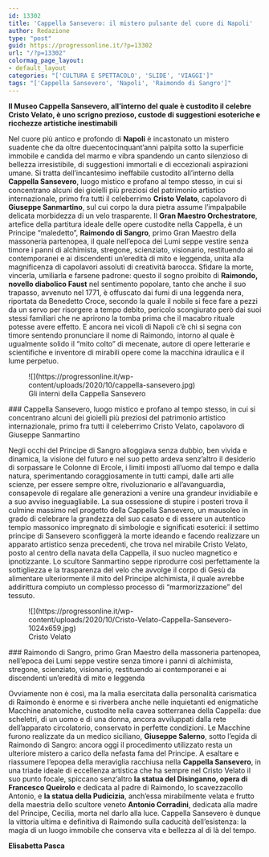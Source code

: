 ```yaml
---
id: 13302
title: 'Cappella Sansevero: il mistero pulsante del cuore di Napoli'
author: Redazione
type: "post"
guid: https://progressonline.it/?p=13302
url: "/?p=13302"
colormag_page_layout:
- default_layout
categories: "['CULTURA E SPETTACOLO', 'SLIDE', 'VIAGGI']"
tags: "['Cappella Sansevero', 'Napoli', 'Raimondo di Sangro']"
---
```


**Il Museo Cappella Sansevero, all’interno del quale è custodito il celebre Cristo Velato, è uno scrigno prezioso, custode di suggestioni esoteriche e ricchezze artistiche inestimabili**

Nel cuore più antico e profondo di **Napoli** è incastonato un mistero suadente che da oltre duecentocinquant’anni palpita sotto la superficie immobile e candida del marmo e vibra spandendo un canto silenzioso di bellezza irresistibile, di suggestioni immortali e di eccezionali aspirazioni umane. Si tratta dell’incantesimo ineffabile custodito all’interno della **Cappella Sansevero**, luogo mistico e profano al tempo stesso, in cui si concentrano alcuni dei gioielli più preziosi del patrimonio artistico internazionale, primo fra tutti il celeberrimo **Cristo Velato**, capolavoro di **Giuseppe Sanmartino**, sul cui corpo la dura pietra assume l’impalpabile delicata morbidezza di un velo trasparente. Il **Gran Maestro Orchestratore**, artefice della partitura ideale delle opere custodite nella Cappella, è un Principe “maledetto”, **Raimondo di Sangro**, primo Gran Maestro della massoneria partenopea, il quale nell’epoca dei Lumi seppe vestire senza timore i panni di alchimista, stregone, scienziato, visionario, restituendo ai contemporanei e ai discendenti un’eredità di mito e leggenda, unita alla magnificenza di capolavori assoluti di creatività barocca. Sfidare la morte, vincerla, umiliarla e farsene padrone: questo il sogno proibito di **Raimondo, novello diabolico Faust** nel sentimento popolare, tanto che anche il suo trapasso, avvenuto nel 1771, è offuscato dai fumi di una leggenda nera, riportata da Benedetto Croce, secondo la quale il nobile si fece fare a pezzi da un servo per risorgere a tempo debito, pericolo scongiurato però dai suoi stessi familiari che ne aprirono la tomba prima che il macabro rituale potesse avere effetto. E ancora nei vicoli di Napoli c’è chi si segna con timore sentendo pronunciare il nome di Raimondo, intorno al quale è ugualmente solido il “mito colto” di mecenate, autore di opere letterarie e scientifiche e inventore di mirabili opere come la macchina idraulica e il lume perpetuo.

<figure class="wp-block-image size-large">![](https://progressonline.it/wp-content/uploads/2020/10/cappella-sansevero.jpg)<figcaption>Gli interni della Cappella Sansevero</figcaption></figure>###  Cappella Sansevero, luogo mistico e profano al tempo stesso, in cui si concentrano alcuni dei gioielli più preziosi del patrimonio artistico internazionale, primo fra tutti il celeberrimo Cristo Velato, capolavoro di Giuseppe Sanmartino 

Negli occhi del Principe di Sangro alloggiava senza dubbio, ben vivida e dinamica, la visione del futuro e nel suo petto ardeva senz’altro il desiderio di sorpassare le Colonne di Ercole, i limiti imposti all’uomo dal tempo e dalla natura, sperimentando coraggiosamente in tutti campi, dalle arti alle scienze, per essere sempre oltre, rivoluzionario e all’avanguardia, consapevole di regalare alle generazioni a venire una grandeur invidiabile e a suo avviso ineguagliabile. La sua ossessione di stupire i posteri trova il culmine massimo nel progetto della Cappella Sansevero, un mausoleo in grado di celebrare la grandezza del suo casato e di essere un autentico tempio massonico impregnato di simbologie e significati esoterici: il settimo principe di Sansevero sconfiggerà la morte ideando e facendo realizzare un apparato artistico senza precedenti, che trova nel mirabile Cristo Velato, posto al centro della navata della Cappella, il suo nucleo magnetico e ipnotizzante. Lo scultore Sanmartino seppe riprodurre così perfettamente la sottigliezza e la trasparenza del velo che avvolge il corpo di Gesù da alimentare ulteriormente il mito del Principe alchimista, il quale avrebbe addirittura compiuto un complesso processo di “marmorizzazione” del tessuto.

<figure class="wp-block-image size-large">![](https://progressonline.it/wp-content/uploads/2020/10/Cristo-Velato-Cappella-Sansevero-1024x659.jpg)<figcaption>Cristo Velato</figcaption></figure>### Raimondo di Sangro, primo Gran Maestro della massoneria partenopea, nell’epoca dei Lumi seppe vestire senza timore i panni di alchimista, stregone, scienziato, visionario, restituendo ai contemporanei e ai discendenti un’eredità di mito e leggenda

 Ovviamente non è così, ma la malìa esercitata dalla personalità carismatica di Raimondo è enorme e si riverbera anche nelle inquietanti ed enigmatiche Macchine anatomiche, custodite nella cavea sotterranea della Cappella: due scheletri, di un uomo e di una donna, ancora avviluppati dalla rete dell’apparato circolatorio, conservato in perfette condizioni. Le Macchine furono realizzate da un medico siciliano, **Giuseppe Salerno**, sotto l’egida di Raimondo di Sangro: ancora oggi il procedimento utilizzato resta un ulteriore mistero a carico della nefasta fama del Principe. A esaltare e riassumere l’epopea della meraviglia racchiusa nella **Cappella Sansevero**, in una triade ideale di eccellenza artistica che ha sempre nel Cristo Velato il suo punto focale, spiccano senz’altro **la statua del Disinganno, opera di Francesco Queirolo** e dedicata al padre di Raimondo, lo scavezzacollo Antonio, e **la statua della Pudicizia**, anch’essa mirabilmente velata e frutto della maestria dello scultore veneto **Antonio Corradini**, dedicata alla madre del Principe, Cecilia, morta nel darlo alla luce. Cappella Sansevero è dunque la vittoria ultima e definitiva di Raimondo sulla caducità dell’esistenza: la magia di un luogo immobile che conserva vita e bellezza al di là del tempo.

**Elisabetta Pasca**